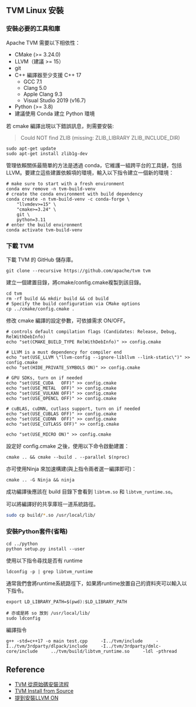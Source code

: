 
## TVM Linux 安裝

### 安裝必要的工具和庫

Apache TVM 需要以下相依性：
- CMake (>= 3.24.0)
- LLVM（建議 >= 15）
- git
- C++ 編譯器至少支援 C++ 17
    - GCC 7.1
    - Clang 5.0
    - Apple Clang 9.3
    - Visual Studio 2019 (v16.7)
- Python (>= 3.8)
- 建議使用 Conda 建立 Python 環境


若 cmake 編譯出現以下錯誤訊息，則需要安裝:

> Could NOT find ZLIB (missing: ZLIB_LIBRARY ZLIB_INCLUDE_DIR)

```
sudo apt-get update
sudo apt-get install zlib1g-dev
```

管理依賴關係最簡單的方法是透過 conda，它維護一組跨平台的工具鏈，包括 LLVM。要建立這些建置依賴項的環境，輸入以下指令建立一個新的環境：

```
# make sure to start with a fresh environment
conda env remove -n tvm-build-venv
# create the conda environment with build dependency
conda create -n tvm-build-venv -c conda-forge \
    "llvmdev>=15" \
    "cmake>=3.24" \
    git \
    python=3.11
# enter the build environment
conda activate tvm-build-venv
```


### 下載 TVM
下載 TVM 的 GitHub 儲存庫。

```
git clone --recursive https://github.com/apache/tvm tvm
```


建立一個建置目錄，將cmake/config.cmake複製到該目錄。

```
cd tvm
rm -rf build && mkdir build && cd build
# Specify the build configuration via CMake options
cp ../cmake/config.cmake .
```

修改 cmake 編譯的設定參數，可依據需求 ON/OFF。

```
# controls default compilation flags (Candidates: Release, Debug, RelWithDebInfo)
echo "set(CMAKE_BUILD_TYPE RelWithDebInfo)" >> config.cmake

# LLVM is a must dependency for compiler end
echo "set(USE_LLVM \"llvm-config --ignore-libllvm --link-static\")" >> config.cmake
echo "set(HIDE_PRIVATE_SYMBOLS ON)" >> config.cmake

# GPU SDKs, turn on if needed
echo "set(USE_CUDA   OFF)" >> config.cmake
echo "set(USE_METAL  OFF)" >> config.cmake
echo "set(USE_VULKAN OFF)" >> config.cmake
echo "set(USE_OPENCL OFF)" >> config.cmake

# cuBLAS, cuDNN, cutlass support, turn on if needed
echo "set(USE_CUBLAS OFF)" >> config.cmake
echo "set(USE_CUDNN  OFF)" >> config.cmake
echo "set(USE_CUTLASS OFF)" >> config.cmake

echo "set(USE_MICRO ON)" >> config.cmake
```

設定好 config.cmake 之後，使用以下命令啟動建置：


```
cmake .. && cmake --build . --parallel $(nproc)
```



亦可使用Ninja 來加速構建(與上指令兩者選一編譯即可)：

```
cmake .. -G Ninja && ninja
```

成功編譯後應該在 build 目錄下會看到 `libtvm.so` 和 `libtvm_runtime.so`。


可以將編譯好的共享庫班一道系統路徑。
```sh
sudo cp build/*.so /usr/local/lib/
```


### 安裝Python套件(省略)

```
cd ../python
python setup.py install --user
```

使用以下指令尋找是否有 runtime
```
ldconfig -p | grep libtvm_runtime
```
通常我們會將runtime系統路徑下，如果將runtime放置自己的資料夾可以輸入以下指令。

```
export LD_LIBRARY_PATH=$(pwd):$LD_LIBRARY_PATH

# 亦或是將 so 放到 /usr/local/lib/
sudo ldconfig 
```

編譯指令

```
g++ -std=c++17 -o main test.cpp     -I../tvm/include     -I../tvm/3rdparty/dlpack/include     -I../tvm/3rdparty/dmlc-core/include     ../tvm/build/libtvm_runtime.so     -ldl -pthread
```


## Reference
- [TVM 從原始碼安裝流程](https://tvm.hyper.ai/docs/install/from_source)
- [TVM Install from Source](https://tvm.apache.org/docs/install/from_source.html)
- [提到安裝LLVM ON](https://blog.csdn.net/justsolow/article/details/107371838)